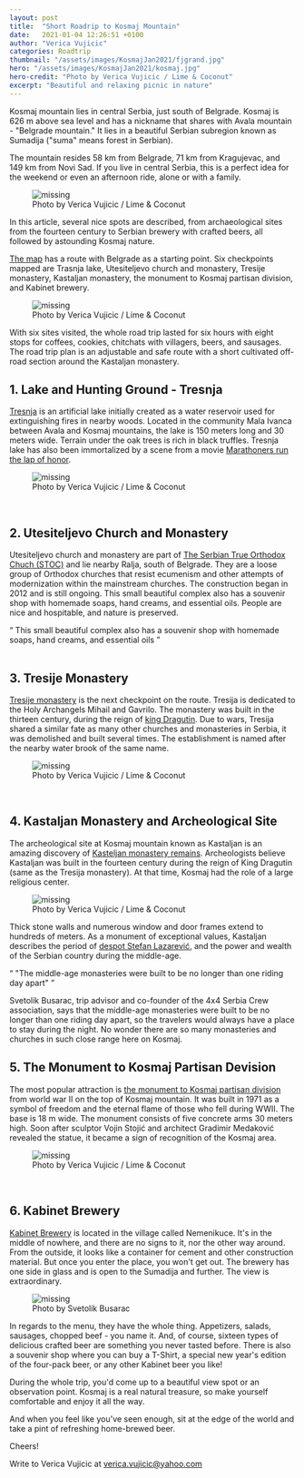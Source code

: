```yaml
---
layout: post
title:  "Short Roadrip to Kosmaj Mountain"
date:   2021-01-04 12:26:51 +0100
author: "Verica Vujicic"
categories: Roadtrip
thumbnail: "/assets/images/KosmajJan2021/fjgrand.jpg"
hero: "/assets/images/KosmajJan2021/kosmaj.jpg"
hero-credit: "Photo by Verica Vujicic / Lime & Coconut"
excerpt: "Beautiful and relaxing picnic in nature"
---
```

<drop-cap>K</drop-cap>osmaj mountain lies in central Serbia, just south of Belgrade. Kosmaj is 626 m above sea level and has a nickname that shares with Avala mountain - "Belgrade mountain." It lies in a beautiful Serbian subregion known as Sumadija ("suma" means forest in Serbian). 

The mountain resides 58 km from Belgrade, 71 km from Kragujevac, and 149 km from Novi Sad. If you live in central Serbia, this is a perfect idea for the weekend or even an afternoon ride, alone or with a family. 

<figure>
    <img src='/assets/images/KosmajJan2021/fjgrand.jpg' alt='missing' />
    <figcaption>Photo by Verica Vujicic / Lime & Coconut</figcaption>
</figure>

In this article, several nice spots are described, from archaeological sites from the fourteen century to Serbian brewery with crafted beers, all followed by astounding Kosmaj nature. 

[The map](https://www.google.com/maps/d/edit?mid=13reG38meBXkGlPM2NKOIpeUNVjMEGPEb&ll=44.48714241478879%2C20.533426225075697&z=15) has a route with Belgrade as a starting point. Six checkpoints mapped are Trasnja lake, Utesiteljevo church and monastery, Tresije monastery, Kastaljan monastery, the monument to Kosmaj partisan division, and Kabinet brewery.

<figure>
    <img src='/assets/images/KosmajJan2021/map.png' alt='missing' />
    <figcaption>Photo by Verica Vujicic / Lime & Coconut</figcaption>
</figure>

With six sites visited, the whole road trip lasted for six hours with eight stops for coffees, cookies, chitchats with villagers, beers, and sausages. The road trip plan is an adjustable and safe route with a short cultivated off-road section around the Kastaljan monastery.


## 1. Lake and Hunting Ground - Tresnja

[Tresnja](https://www.google.com/search?q=jezero+tresnja&client=safari&rls=en&sxsrf=ALeKk036sVXdd6tQ3kRWTjvWWXIXpJqxjA:1609769758284&source=lnms&tbm=isch&sa=X&ved=2ahUKEwiE9fLUu4LuAhWEPewKHZntDMEQ_AUoAXoECAUQAw&biw=1440&bih=837) is an artificial lake initially created as a water reservoir used for extinguishing fires in nearby woods. Located in the community Mala Ivanca between Avala and Kosmaj mountains, the lake is 150 meters long and 30 meters wide. Terrain under the oak trees is rich in black truffles. Tresnja lake has also been immortalized by a scene from a movie [Marathoners run the lap of honor](https://www.imdb.com/title/tt0084302/?ref_=nm_flmg_wr_21). 

<figure>
    <img src='/assets/images/KosmajJan2021/jezero.jpg' alt='missing' />
    <figcaption>Photo by Verica Vujicic / Lime & Coconut</figcaption>
</figure>

<br>

## 2. Utesiteljevo Church and Monastery

Utesiteljevo church and monastery are part of [The Serbian True Orthodox Chuch (STOC)](https://en.wikipedia.org/wiki/Serbian_True_Orthodox_Church) and lie nearby Ralja, south of Belgrade. They are a loose group of Orthodox churches that resist ecumenism and other attempts of modernization within the mainstream churches. The construction began in 2012 and is still ongoing. This small beautiful complex also has a souvenir shop with homemade soaps, hand creams, and essential oils. People are nice and hospitable, and nature is preserved.  

<div class="aside-quote"><q>
    This small beautiful complex also has a souvenir shop with homemade soaps, hand creams, and essential oils
</q></div>

<br>

## 3. Tresije Monastery

[Tresije monastery](https://www.google.com/search?q=tresije+monastery&client=safari&rls=en&sxsrf=ALeKk0384v5IZH2rTYEdWExnkGkt03U86g:1609775305350&source=lnms&tbm=isch&sa=X&ved=2ahUKEwjT-fip0ILuAhVEPewKHZWtA9kQ_AUoAXoECAYQAw&biw=1440&bih=837) is the next checkpoint on the route. Tresija is dedicated to the Holy Archangels Mihail and Gavrilo. The monastery was built in the thirteen century, during the reign of [king Dragutin](https://en.wikipedia.org/wiki/Stefan_Dragutin). Due to wars, Tresija shared a similar fate as many other churches and monasteries in Serbia, it was demolished and built several times. The establishment is named after the nearby water brook of the same name.

<figure>
    <img src='/assets/images/KosmajJan2021/tresije.jpg' alt='missing' />
    <figcaption>Photo by Verica Vujicic / Lime & Coconut</figcaption>
</figure>
 
<br>

## 4. Kastaljan Monastery and Archeological Site

The archeological site at Kosmaj mountain known as Kastaljan is an amazing discovery of [Kasteljan monastery remains](https://beogradskonasledje.rs/kd/zavod/sopot/manastir-kastaljan.html). Archeologists believe Kastaljan was built in the fourteen century during the reign of King Dragutin (same as the Tresija monastery). At that time, Kosmaj had the role of a large religious center. 

<figure>
    <img src='/assets/images/KosmajJan2021/kastaljann.jpg' alt='missing' />
    <figcaption>Photo by Verica Vujicic / Lime & Coconut</figcaption>
</figure>

Thick stone walls and numerous window and door frames extend to hundreds of meters. As a monument of exceptional values, Kastaljan describes the period of [despot Stefan Lazarević](https://en.wikipedia.org/wiki/Stefan_Lazarević), and the power and wealth of the Serbian country during the middle-age. 
 
 <div class="aside-quote"><q>
    "The middle-age monasteries were built to be no longer than one riding day apart"
</q></div>

Svetolik Busarac, trip advisor and co-founder of the 4x4 Serbia Crew association, says that the middle-age monasteries were built to be no longer than one riding day apart, so the travelers would always have a place to stay during the night. No wonder there are so many monasteries and churches in such close range here on Kosmaj.
 
## 5. The Monument to Kosmaj Partisan Devision

The most popular attraction is [the monument to Kosmaj partisan division](https://www.google.com/search?q=kosmaj+monument&client=safari&rls=en&sxsrf=ALeKk01vn09QjggLNOzBUW-4b4cU6m2WFg:1609777439142&source=lnms&tbm=isch&sa=X&ved=2ahUKEwixrrWj2ILuAhWRCuwKHebMC1oQ_AUoAXoECBIQAw&biw=1440&bih=837) from world war II on the top of Kosmaj mountain. It was built in 1971 as a symbol of freedom and the eternal flame of those who fell during WWII. The base is 18 m wide. The monument consists of five concrete arms 30 meters high. Soon after sculptor Vojin Stojić and architect Gradimir Medaković revealed the statue, it became a sign of recognition of the Kosmaj area.

<figure>
    <img src='/assets/images/KosmajJan2021/partizani.jpg' alt='missing' />
    <figcaption>Photo by Verica Vujicic / Lime & Coconut</figcaption>
</figure>

<br>

## 6. Kabinet Brewery

[Kabinet Brewery](https://www.kabinet.rs/index.php/en) is located in the village called Nemenikuce. It's in the middle of nowhere, and there are no signs to it, nor the other way around. From the outside, it looks like a container for cement and other construction material. But once you enter the place, you won't get out. The brewery has one side in glass and is open to the Sumadija and further. The view is extraordinary. 

<figure>
    <img src='/assets/images/KosmajJan2021/brewery.jpeg' alt='missing' />
    <figcaption>Photo by Svetolik Busarac</figcaption>
</figure>

In regards to the menu, they have the whole thing. Appetizers, salads, sausages, chopped beef - you name it. And, of course, sixteen types of delicious crafted beer are something you never tasted before. There is also a souvenir shop where you can buy a T-Shirt, a special new year's edition of the four-pack beer, or any other Kabinet beer you like!


During the whole trip, you'd come up to a beautiful view spot or an observation point. Kosmaj is a real natural treasure, so make yourself comfortable and enjoy it all the way.


And when you feel like you've seen enough, sit at the edge of the world and take a pint of refreshing home-brewed beer.

Cheers!



Write to Verica Vujicic at [verica.vujicic@yahoo.com](mailto:verica.vujicic@yahoo.com)